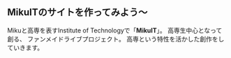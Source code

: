 ## MikuITのサイトを作ってみよう～

Mikuと高専を表すInstitute of Technologyで「**MikuIT**」。
 高専生中心となって創る、
 ファンメイドライブプロジェクト。
 高専という特性を活かした創作をしていきます。